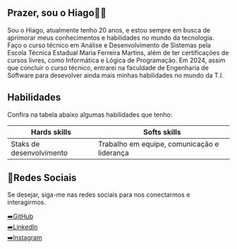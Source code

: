 
## Prazer, sou o Hiago👋😄

Sou o Hiago, atualmente tenho 20 anos, e estou sempre em busca de aprimorar meus conhecimentos e habilidades no mundo da tecnologia.
Faço o curso técnico em Análise e Desenvolvimento de Sistemas pela Escola Técnica Estadual Maria Ferreira Martins, além de ter certificações de cursos livres, como Informática e Lógica de Programação.
Em 2024, assim que concluir o curso técnico, entrarei na faculdade de Engenharia de Software para desevolver ainda mais minhas habilidades no mundo da T.I.

## Habilidades

Confira na tabela abaixo algumas habilidades que tenho:

|Hards skills | Softs skills|
|------------|------------|
|Staks de desenvolvimento| Trabalho em equipe, comunicação e liderança|

## 📱Redes Sociais
Se desejar, siga-me nas redes sociais para nos conectarmos e interagirmos.

[➡️GitHub](https://github.com/devhiagorodrigues) \
[➡️LinkedIn](https://www.linkedin.com/in/devhiagorodrigues/)\
[➡️Instagram](https://www.instagram.com/devhiagorodrigues/?igshid=MzRlODBiNWFlZA%3D%3D)
##